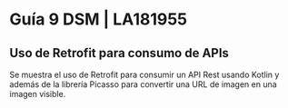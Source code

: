 # Guía 9 DSM | LA181955
## Uso de Retrofit para consumo de APIs
Se muestra el uso de Retrofit para consumir un API Rest usando Kotlin y además de la librería Picasso para convertir una URL de imagen
en una imagen visible.
